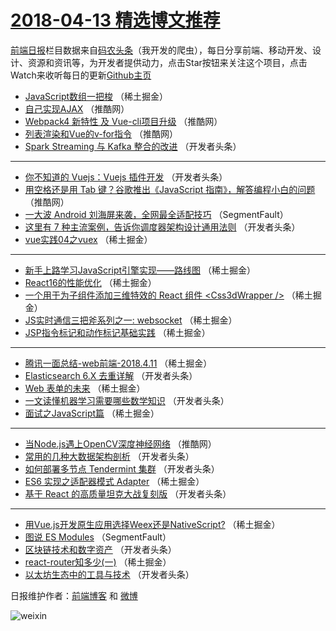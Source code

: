 # [2018-04-13 精选博文推荐](http://hao.caibaojian.com/date/2018/04/13)

[前端日报](http://caibaojian.com/c/news)栏目数据来自[码农头条](http://hao.caibaojian.com/)（我开发的爬虫），每日分享前端、移动开发、设计、资源和资讯等，为开发者提供动力，点击Star按钮来关注这个项目，点击Watch来收听每日的更新[Github主页](https://github.com/kujian/frontendDaily)
* [JavaScript数组一把梭](http://hao.caibaojian.com/70550.html) （稀土掘金）
* [自己实现AJAX](http://hao.caibaojian.com/70605.html) （推酷网）
* [Webpack4 新特性 及 Vue-cli项目升级](http://hao.caibaojian.com/70602.html) （推酷网）
* [列表渲染和Vue的v-for指令](http://hao.caibaojian.com/70601.html) （推酷网）
* [Spark Streaming 与 Kafka 整合的改进](http://hao.caibaojian.com/70573.html) （开发者头条）

***
* [你不知道的 Vuejs：Vuejs 插件开发](http://hao.caibaojian.com/70566.html) （开发者头条）
* [用空格还是用 Tab 键？谷歌推出《JavaScript 指南》，解答编程小白的问题](http://hao.caibaojian.com/70603.html) （推酷网）
* [一大波 Android 刘海屏来袭，全网最全适配技巧](http://hao.caibaojian.com/70536.html) （SegmentFault）
* [这里有 7 种主流案例，告诉你调度器架构设计通用法则](http://hao.caibaojian.com/70571.html) （开发者头条）
* [vue实践04之vuex](http://hao.caibaojian.com/70552.html) （稀土掘金）

***
* [新手上路学习JavaScript引擎实现——路线图](http://hao.caibaojian.com/70553.html) （稀土掘金）
* [React16的性能优化](http://hao.caibaojian.com/70547.html) （稀土掘金）
* [一个用于为子组件添加三维特效的 React 组件 &lt;Css3dWrapper /&gt;](http://hao.caibaojian.com/70554.html) （稀土掘金）
* [JS实时通信三把斧系列之一: websocket](http://hao.caibaojian.com/70543.html) （稀土掘金）
* [JSP指令标记和动作标记基础实践](http://hao.caibaojian.com/70649.html) （稀土掘金）

***
* [腾讯一面总结-web前端-2018.4.11](http://hao.caibaojian.com/70653.html) （稀土掘金）
* [Elasticsearch 6.X 去重详解](http://hao.caibaojian.com/70564.html) （开发者头条）
* [Web 表单的未来](http://hao.caibaojian.com/70541.html) （稀土掘金）
* [一文读懂机器学习需要哪些数学知识](http://hao.caibaojian.com/70568.html) （开发者头条）
* [面试之JavaScript篇](http://hao.caibaojian.com/70549.html) （稀土掘金）

***
* [当Node.js遇上OpenCV深度神经网络](http://hao.caibaojian.com/70606.html) （推酷网）
* [常用的几种大数据架构剖析](http://hao.caibaojian.com/70557.html) （开发者头条）
* [如何部署多节点 Tendermint 集群](http://hao.caibaojian.com/70570.html) （开发者头条）
* [ES6 实现之适配器模式 Adapter](http://hao.caibaojian.com/70639.html) （稀土掘金）
* [基于 React 的高质量坦克大战复刻版](http://hao.caibaojian.com/70560.html) （开发者头条）

***
* [用Vue.js开发原生应用选择Weex还是NativeScript?](http://hao.caibaojian.com/70651.html) （稀土掘金）
* [图说 ES Modules](http://hao.caibaojian.com/70539.html) （SegmentFault）
* [区块链技术和数字资产](http://hao.caibaojian.com/70572.html) （开发者头条）
* [react-router知多少(一)](http://hao.caibaojian.com/70551.html) （稀土掘金）
* [以太坊生态中的工具与技术](http://hao.caibaojian.com/70558.html) （开发者头条）

日报维护作者：[前端博客](http://caibaojian.com/) 和 [微博](http://caibaojian.com/go/weibo)

![weixin](https://user-images.githubusercontent.com/3055447/38468989-651132ac-3b80-11e8-8e6b-15122322a9d7.png)